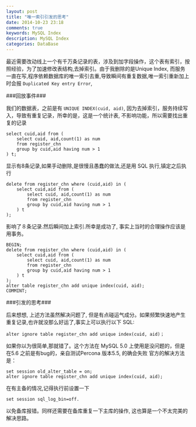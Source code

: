 ```yaml
---
layout: post
title: "唯一索引引发的思考"
date: 2014-10-23 23:18
comments: true
keywords: MySQL Index
description: MySQL Index
categories: DataBase
---
```


最近需要改动线上一个有千万条记录的表，涉及到加字段操作，这个表有索引，按照经验，为了加速修改表结构,去掉索引。由于我删除的是Unique Index, 而服务一直在写,程序依赖数据库的唯一索引去重,导致瞬间有重复数据,唯一索引重新加上时会报 `Duplicated Key entry Error`,

###回放事件###


我们的数据表，之前是有 `UNIQUE INDEX(cuid, aid)`, 因为去掉索引，服务持续写入，导致有重复记录，所幸的是，这是一个统计表, 不影响功能，所以需要找出重复的记录

```
select cuid,aid from (
    select cuid, aid,count(1) as num
    from register_chn 
    group by cuid,aid having num > 1
) t;
```

显示有8条记录,如果手动删除,是很慢且愚蠢的做法,还是用 SQL 执行,镇定之后执行

```
delete from register_chn where (cuid,aid) in (
    select cuid,aid from (
        select cuid, aid,count(1) as num
        from register_chn
        group by cuid,aid having num > 1
    ) t
);
```
影响了８条记录.然后瞬间加上索引.所幸是成功了, 事实上当时的合理操作应该是用事务。

```
BEGIN;
delete from register_chn where (cuid,aid) in (
    select cuid,aid from (
        select cuid, aid,count(1) as num
        from register_chn
        group by cuid,aid having num > 1
    ) t
);
alter table register_chn add unique index(cuid, aid);
COMMINT;
```

###引发的思考###

后来想想, 上述方法虽然解决问题了, 但是有点碰运气成分。如果频繁快速地产生重复记录,也许就没那么好运了,事实上可以执行以下 SQL:

```
alter ignore table register_chn add unique index(cuid, aid)；
```

如果你以为很简单,那就错了。这个方法在 MySQL 5.0 上使用是没问题的，但是在5.6 之前是有bug的，亲自测试Percona 版本5.5, 的确会失败
官方的解决方法是：

```
set session old_alter_table = on;
alter ignore table register_chn add unique index(cuid, aid);
```

在有主备的情况,记得执行前设置一下

```
set session sql_log_bin=off. 
```
以免备库报错。同样还需要在备库重复一下主库的操作, 这也算是一个不太完美的解决思路。



